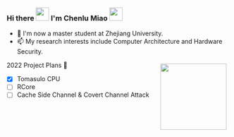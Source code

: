 ### Hi there <img src="https://c.tenor.com/StmGV2_YmjEAAAAi/winking-face-joypixels.gif" width=30> I'm Chenlu Miao <img src="https://media.giphy.com/media/hvRJCLFzcasrR4ia7z/giphy.gif" width=30>
<!--
**miaochenlu/miaochenlu** is a ✨ _special_ ✨ repository because its `README.md` (this file) appears on your GitHub profile.

Here are some ideas to get you started:

- 🔭 I’m currently working on ...
- 🌱 I’m currently learning ...
- 👯 I’m looking to collaborate on ...
- 🤔 I’m looking for help with ...
- 💬 Ask me about ...
- 📫 How to reach me: ...
- 😄 Pronouns: ...
- ⚡ Fun fact: ...
-->


- 🔭 I'm now a master student at Zhejiang University.
- 📫 My research interests include Computer Architecture and Hardware Security.

<img src="https://github-readme-stats.vercel.app/api?username=miaochenlu" height="150" align="right" style="margin: 5px; margin-bottom: 20px;" />

2022 Project Plans 🤔
- [x] Tomasulo CPU
- [ ] RCore
- [ ] Cache Side Channel & Covert Channel Attack
